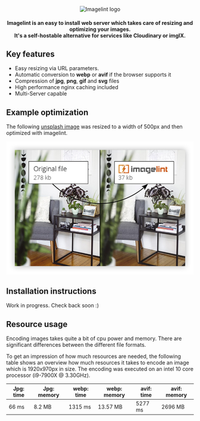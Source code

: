 <p align="center">
    <img src="https://www.imagelint.com/img/logo.svg" alt="Imagelint logo" width="300">
</p>
<h4 align="center">
    Imagelint is an easy to install web server which takes care of resizing and optimizing your images.<br>
    It's a self-hostable alternative for services like Cloudinary or imgIX.
</h4>

## Key features

* Easy resizing via URL parameters.
* Automatic conversion to **webp** or **avif** if the browser supports it
* Compression of **jpg**, **png**, **gif** and **svg** files
* High performance nginx caching included
* Multi-Server capable

## Example optimization
The following [unsplash image](https://unsplash.com/photos/tGG_Y-lew_Y) was resized to a width of 500px and then optimized with imagelint.

<p align="center">
<img src="https://raw.githubusercontent.com/imagelint/imagelint/master/.github/img/github-graphic-shadow.jpg" alt="Comparing two images, one is optimized with imagelint and is only 13% of the size of the unoptimized one" width="838">
</p>

## Installation instructions

Work in progress. Check back soon :)

## Resource usage

Encoding images takes quite a bit of cpu power and memory. There are significant differences between the different file formats.

To get an impression of how much resources are needed, the following table shows an overview how much resources it takes to encode an image which is 1920x970px in size.
The encoding was executed on an intel 10 core processor (i9-7900X @ 3.30GHz).

| Jpg: time 	| Jpg: memory 	| webp: time 	| webp: memory 	| avif: time 	| avif: memory 	|
|-----------	|-------------	|------------	|--------------	|------------	|--------------	|
| 66 ms     	| 8.2 MB      	| 1315 ms     	| 13.57 MB     	| 5277 ms    	| 2696 MB      	|
